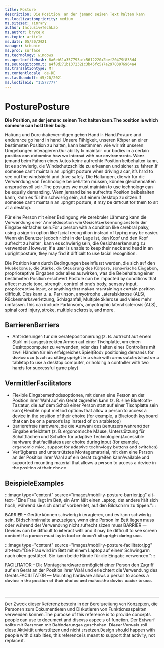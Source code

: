 ```yaml
---
title: Posture
description: Die Position, an der jemand seinen Text halten kann
ms.localizationpriority: medium
ms.sitesec: library
author: InclusiveTechLab
ms.author: brycejo
ms.topic: article
ms.date: 05/20/2021
manager: krhunter
ms.prod: surface
ms.technology: windows
ms.openlocfilehash: 6a6eb51a357793adc5612220a2bef20479f838d4
ms.sourcegitcommit: a4f8d271b1372321c3b45fc5a7a29703976964a4
ms.translationtype: MT
ms.contentlocale: de-DE
ms.lasthandoff: 05/20/2021
ms.locfileid: "11577777"
---
```

# <a name="posture"></a><span data-ttu-id="84c4c-103">Posture</span><span class="sxs-lookup"><span data-stu-id="84c4c-103">Posture</span></span>

**<span data-ttu-id="84c4c-104">Die Position, an der jemand seinen Text halten kann.</span><span class="sxs-lookup"><span data-stu-id="84c4c-104">The position in which someone can hold their body.</span></span>**

<span data-ttu-id="84c4c-105">Haltung und Durchhaltevermögen gehen Hand in Hand.</span><span class="sxs-lookup"><span data-stu-id="84c4c-105">Posture and endurance go hand in hand.</span></span> <span data-ttu-id="84c4c-106">Unsere Fähigkeit, unseren Körper an einer bestimmten Position zu halten, kann bestimmen, wie wir mit unseren Umgebungen interagieren.</span><span class="sxs-lookup"><span data-stu-id="84c4c-106">Our ability to maintain our bodies in a certain position can determine how we interact with our environments.</span></span> <span data-ttu-id="84c4c-107">Wenn jemand beim Fahren eines Autos keine aufrechte Position beibehalten kann, ist es schwierig, die Windschutzschilde zu erkennen und sicher zu fahren.</span><span class="sxs-lookup"><span data-stu-id="84c4c-107">If someone can’t maintain an upright posture when driving a car, it’s hard to see out the windshield and drive safely.</span></span> <span data-ttu-id="84c4c-108">Die Haltungen, die wir für die Verwendung von Technologie beibehalten müssen, können gleichermaßen anspruchsvoll sein.</span><span class="sxs-lookup"><span data-stu-id="84c4c-108">The postures we must maintain to use technology can be equally demanding.</span></span> <span data-ttu-id="84c4c-109">Wenn jemand keine aufrechte Position beibehalten kann, kann es für ihn schwierig sein, auf einem Desktop zu sitzen.</span><span class="sxs-lookup"><span data-stu-id="84c4c-109">If someone can’t maintain an upright posture, it may be difficult for them to sit at a desktop.</span></span>

<span data-ttu-id="84c4c-110">Für eine Person mit einer Bedingung wie zerebraler Lähmung kann die Verwendung einer Anmeldeoption wie Gesichtserkennung anstelle der Eingabe einfacher sein.</span><span class="sxs-lookup"><span data-stu-id="84c4c-110">For a person with a condition like cerebral palsy, using a sign-in option like facial recognition instead of typing may be easier.</span></span> <span data-ttu-id="84c4c-111">Wenn ein Benutzer jedoch nicht in der Lage ist, den Kopf und den Kopf aufrecht zu halten, kann es schwierig sein, die Gesichtserkennung zu verwenden.</span><span class="sxs-lookup"><span data-stu-id="84c4c-111">However, if a user is unable to keep their neck and head in an upright posture, they may find it difficult to use facial recognition.</span></span>

<span data-ttu-id="84c4c-112">Die Position kann durch Bedingungen beeinflusst werden, die sich auf den Muskeltonus, die Stärke, die Steuerung des Körpers, sensorische Eingaben, propriozeptive Eingaben oder alles auswirken, was die Beibehaltung einer bestimmten Position erschwert.</span><span class="sxs-lookup"><span data-stu-id="84c4c-112">Posture can be impacted by conditions that affect muscle tone, strength, control of one’s body, sensory input, proprioceptive input, or anything that makes maintaining a certain position difficult.</span></span> <span data-ttu-id="84c4c-113">Dies kann u. a. Parkinson, amyotrophe Lateralsklerose (ALS), Rückenmarksverletzung, Schlaganfall, Multiple Sklerose und vieles mehr umfassen.</span><span class="sxs-lookup"><span data-stu-id="84c4c-113">This can include Parkinson’s, amyotrophic lateral sclerosis (ALS), spinal cord injury, stroke, multiple sclerosis, and more.</span></span>


## <a name="barriers"></a><span data-ttu-id="84c4c-114">Barrieren</span><span class="sxs-lookup"><span data-stu-id="84c4c-114">Barriers</span></span>
* <span data-ttu-id="84c4c-115">Anforderungen für die Gerätepositionierung (z. B. aufrecht auf einem Stuhl mit ausgestreckten Armen auf einer Tischplatte, um einen Desktopcomputer zu verwenden, oder das Halten eines Controllers mit zwei Händen für ein erfolgreiches Spiel)</span><span class="sxs-lookup"><span data-stu-id="84c4c-115">Body positioning demands for device use (such as sitting upright in a chair with arms outstretched on a tabletop to use a desktop computer, or holding a controller with two hands for successful game play)</span></span>

## <a name="facilitators"></a><span data-ttu-id="84c4c-116">Vermittler</span><span class="sxs-lookup"><span data-stu-id="84c4c-116">Facilitators</span></span>
* <span data-ttu-id="84c4c-117">Flexible Eingabemethodesoptionen, mit denen eine Person an der Position ihrer Wahl auf ein Gerät zugreifen kann (z. B. eine Bluetooth-Tastatur, die auf dem Schoß einer Person statt auf einer Tischplatte sein kann)</span><span class="sxs-lookup"><span data-stu-id="84c4c-117">Flexible input method options that allow a person to access a device in the position of their choice (for example, a Bluetooth keyboard that can be on a person’s lap instead of on a tabletop)</span></span>
* <span data-ttu-id="84c4c-118">Barrierefreie Hardware, die die Auswahl des Benutzers während der Eingabe erleichtert (z. B. ergonomische Mäuse, Unterstützung für Schaltflächen und Schalter für adaptive Technologien)</span><span class="sxs-lookup"><span data-stu-id="84c4c-118">Accessible hardware that facilitates user choice during input (for example, ergonomic mice, support for adaptive technology buttons and switches)</span></span>
* <span data-ttu-id="84c4c-119">Verfügbares und unterstütztes Montagematerial, mit dem eine Person an der Position ihrer Wahl auf ein Gerät zugreifen kann</span><span class="sxs-lookup"><span data-stu-id="84c4c-119">Available and supported mounting material that allows a person to access a device in the position of their choice</span></span>

## <a name="examples"></a><span data-ttu-id="84c4c-120">Beispiele</span><span class="sxs-lookup"><span data-stu-id="84c4c-120">Examples</span></span>

:::image type="content" source="images/mobility-posture-barrier.jpg" alt-text="Eine Frau liegt im Bett, ein Arm hält einen Laptop, der andere hält sich hoch, während sie sich darauf vorbereitet, auf den Bildschirm zu tippen.":::

<span data-ttu-id="84c4c-122">BARRIER – Geräte können schwierig interagieren, und es kann schwierig sein, Bildschirminhalte anzuzeigen, wenn eine Person im Bett liegen muss oder während der Verwendung nicht aufrecht sitzen muss.</span><span class="sxs-lookup"><span data-stu-id="84c4c-122">BARRIER — Devices can be difficult to interact with and it may be difficult to see screen content if a person must lay in bed or doesn’t sit upright during use.</span></span>

:::image type="content" source="images/mobility-posture-facilitator.jpg" alt-text="Die Frau wird im Bett mit einem Laptop auf einem Schwingarm nach oben gestützet. Sie kann beide Hände für die Eingabe verwenden.":::

<span data-ttu-id="84c4c-125">FACILITATOR – Die Montagehardware ermöglicht einer Person den Zugriff auf ein Gerät an der Position ihrer Wahl und erleichtert die Verwendung des Geräts.</span><span class="sxs-lookup"><span data-stu-id="84c4c-125">FACILITATOR — Mounting hardware allows a person to access a device in the position of their choice and makes the device easier to use.</span></span>


&nbsp;

[comment]: # (Footer-Anweisung)
___
<span data-ttu-id="84c4c-127">Der Zweck dieser Referenz besteht in der Bereitstellung von Konzepten, die Personen zum Dokumentieren und Diskutieren von Funktionsaspekten verwenden können.</span><span class="sxs-lookup"><span data-stu-id="84c4c-127">The purpose of this reference is to provide concepts people can use to document and discuss aspects of function.</span></span> <span data-ttu-id="84c4c-128">Der Entwurf sollte mit Personen mit Behinderungen geschehen. Dieser Verweis soll diese Aktivität unterstützen und nicht ersetzen.</span><span class="sxs-lookup"><span data-stu-id="84c4c-128">Design should happen with people with disabilities, this reference is meant to support that activity, not replace it.</span></span> 
